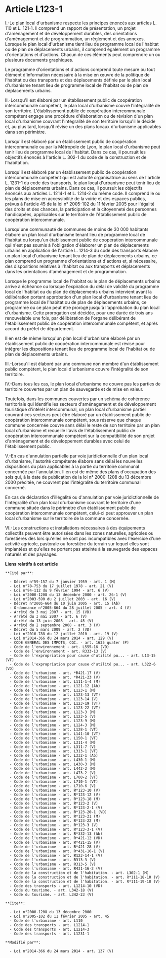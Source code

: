 # Article L123-1

I.-Le plan local d'urbanisme respecte les principes énoncés aux articles L. 110 et L. 121-1. Il comprend un rapport de
présentation, un projet d'aménagement et de développement durables, des orientations d'aménagement et de programmation, un
règlement et des annexes. Lorsque le plan local d'urbanisme tient lieu de programme local de l'habitat ou de plan de
déplacements urbains, il comprend également un programme d'orientations et d'actions. Chacun de ces éléments peut comprendre
un ou plusieurs documents graphiques. 

Le programme d'orientations et d'actions comprend toute mesure ou tout élément d'information nécessaire à la mise en œuvre de
la politique de l'habitat ou des transports et des déplacements définie par le plan local d'urbanisme tenant lieu de
programme local de l'habitat ou de plan de déplacements urbains. 

II.-Lorsqu'il est élaboré par un établissement public de coopération intercommunale compétent, le plan local d'urbanisme
couvre l'intégralité de son territoire. L'établissement public de coopération intercommunale compétent engage une procédure
d'élaboration ou de révision d'un plan local d'urbanisme couvrant l'intégralité de son territoire lorsqu'il le décide et, au
plus tard, lorsqu'il révise un des plans locaux d'urbanisme applicables dans son périmètre. 

Lorsqu'il est élaboré par un établissement public de coopération intercommunale ou par la Métropole de Lyon, le plan local
d'urbanisme peut tenir lieu de programme local de l'habitat. Dans ce cas, il poursuit les objectifs énoncés à l'article L.
302-1 du code de la construction et de l'habitation. 

Lorsqu'il est élaboré par un établissement public de coopération intercommunale compétent qui est autorité organisatrice au
sens de l'article L. 1231-1 du code des transports, le plan local d'urbanisme peut tenir lieu de plan de déplacements
urbains. Dans ce cas, il poursuit les objectifs énoncés aux articles L. 1214-1 et L. 1214-2 du même code. Il comprend le ou
les plans de mise en accessibilité de la voirie et des espaces publics, prévus à l'article 45 de la loi n° 2005-102 du 11
février 2005 pour l'égalité des droits et des chances, la participation et la citoyenneté des personnes handicapées,
applicables sur le territoire de l'établissement public de coopération intercommunale. 

Lorsqu'une communauté de communes de moins de 30 000 habitants élabore un plan local d'urbanisme tenant lieu de programme
local de l'habitat ou lorsqu'un établissement public de coopération intercommunale qui n'est pas soumis à l'obligation
d'élaborer un plan de déplacements urbains en application de l'article L. 1214-3 du code des transports élabore un plan local
d'urbanisme tenant lieu de plan de déplacements urbains, ce plan comprend un programme d'orientations et d'actions et, si
nécessaire, des dispositions relatives à l'habitat ou aux transports et déplacements dans les orientations d'aménagement et
de programmation. 

Lorsque le programme local de l'habitat ou le plan de déplacements urbains arrive à échéance ou lorsque l'expiration du délai
de validité du programme local de l'habitat ou du plan de déplacements urbains intervient avant la délibération portant
approbation d'un plan local d'urbanisme tenant lieu de programme local de l'habitat ou de plan de déplacements urbains, ce
programme ou ce plan peut être prorogé jusqu'à l'approbation du plan local d'urbanisme. Cette prorogation est décidée, pour
une durée de trois ans renouvelable une fois, par délibération de l'organe délibérant de l'établissement public de
coopération intercommunale compétent, et après accord du préfet de département. 

Il en est de même lorsqu'un plan local d'urbanisme élaboré par un établissement public de coopération intercommunale est
révisé pour intégrer les dispositions tenant lieu de programme local de l'habitat ou de plan de déplacements urbains. 

III.-Lorsqu'il est élaboré par une commune non membre d'un établissement public compétent, le plan local d'urbanisme couvre
l'intégralité de son territoire. 

IV.-Dans tous les cas, le plan local d'urbanisme ne couvre pas les parties de territoire couvertes par un plan de sauvegarde
et de mise en valeur. 

Toutefois, dans les communes couvertes par un schéma de cohérence territoriale qui identifie les secteurs d'aménagement et de
développement touristique d'intérêt intercommunal, un plan local d'urbanisme partiel couvrant ces secteurs peut être élaboré
par un établissement public de coopération intercommunale compétent, sous réserve que chaque commune concernée couvre sans
délai le reste de son territoire par un plan local d'urbanisme et recueille l'avis de l'établissement public de coopération
intercommunale compétent sur la compatibilité de son projet d'aménagement et de développement durables avec celui de
l'établissement public. 

V.-En cas d'annulation partielle par voie juridictionnelle d'un plan local d'urbanisme, l'autorité compétente élabore sans
délai les nouvelles dispositions du plan applicables à la partie du territoire communal concernée par l'annulation. Il en est
de même des plans d'occupation des sols qui, à la date de publication de la loi n° 2000-1208 du 13 décembre 2000 précitée, ne
couvrent pas l'intégralité du territoire communal concerné. 

En cas de déclaration d'illégalité ou d'annulation par voie juridictionnelle de l'intégralité d'un plan local d'urbanisme
couvrant le territoire d'une commune située dans le périmètre d'un établissement public de coopération intercommunale
compétent, celui-ci peut approuver un plan local d'urbanisme sur le territoire de la commune concernée. 

VI.-Les constructions et installations nécessaires à des équipements collectifs peuvent être autorisées dans les zones
naturelles, agricoles ou forestières dès lors qu'elles ne sont pas incompatibles avec l'exercice d'une activité agricole,
pastorale ou forestière du terrain sur lequel elles sont implantées et qu'elles ne portent pas atteinte à la sauvegarde des
espaces naturels et des paysages.

**Liens relatifs à cet article**

	**Cité par**:

	  - Décret n°59-157 du 7 janvier 1959 - art. 1 (M)
	  - Loi n°78-753 du 17 juillet 1978 - art. 21 (V)
	  - Loi n°94-112 du 9 février 1994 - art. 6 (V)
	  - Loi n°2000-1208 du 13 décembre 2000 - art. 26-1 (V)
	  - Loi n°2003-590 du 2 juillet 2003 - art. 16 (V)
	  - Décret n°2005-664 du 10 juin 2005 - art. 15 (Ab)
	  - Ordonnance n°2005-864 du 28 juillet 2005 - art. 4 (V)
	  - Arrêté du 3 mai 2007 - art. 15 (VD)
	  - Arrêté du 3 mai 2007 - art. 6 (V)
	  - Arrêté du 13 juin 2008 - art. 45 (V)
	  - Arrêté du 2 septembre 2008 - art. 3 (V)
	  - Décret du 5 mars 2009 - art. 2 (VD)
	  - Loi n°2010-788 du 12 juillet 2010 - art. 19 (V)
	  - Loi n°2014-366 du 24 mars 2014 - art. 129 (V)
	  - CODE GENERAL DES IMPOTS, CGI. - art. 1635 quater (P)
	  - Code de l'environnement - art. L555-16 (VD)
	  - Code de l'environnement - art. R333-13 (V)
	  - Code de l'expropriation pour cause d'utilité pu... - art. L13-15 (VT)
	  - Code de l'expropriation pour cause d'utilité pu... - art. L322-6 (VD)
	  - Code de l'urbanisme - art. *R421-17 (V)
	  - Code de l'urbanisme - art. *R421-23 (V)
	  - Code de l'urbanisme - art. L111-1-4 (M)
	  - Code de l'urbanisme - art. L121-12 (Ab)
	  - Code de l'urbanisme - art. L123-1 (M)
	  - Code de l'urbanisme - art. L123-13 (VT)
	  - Code de l'urbanisme - art. L123-14 (V)
	  - Code de l'urbanisme - art. L123-19 (VT)
	  - Code de l'urbanisme - art. L123-22 (VT)
	  - Code de l'urbanisme - art. L123-3 (M)
	  - Code de l'urbanisme - art. L123-5 (V)
	  - Code de l'urbanisme - art. L123-9 (M)
	  - Code de l'urbanisme - art. L124-3 (M)
	  - Code de l'urbanisme - art. L128-1 (VT)
	  - Code de l'urbanisme - art. L141-10 (VT)
	  - Code de l'urbanisme - art. L150-1 (VT)
	  - Code de l'urbanisme - art. L311-4 (M)
	  - Code de l'urbanisme - art. L311-7 (V)
	  - Code de l'urbanisme - art. L313-1 (VT)
	  - Code de l'urbanisme - art. L332-1 (Ab)
	  - Code de l'urbanisme - art. L430-1 (M)
	  - Code de l'urbanisme - art. L430-3 (M)
	  - Code de l'urbanisme - art. L442-2 (M)
	  - Code de l'urbanisme - art. L473-2 (V)
	  - Code de l'urbanisme - art. L700-2 (VT)
	  - Code de l'urbanisme - art. L710-1 (VT)
	  - Code de l'urbanisme - art. L710-6 (V)
	  - Code de l'urbanisme - art. R*123-10 (V)
	  - Code de l'urbanisme - art. R*123-12 (V)
	  - Code de l'urbanisme - art. R*123-18 (M)
	  - Code de l'urbanisme - art. R*123-2 (V)
	  - Code de l'urbanisme - art. R*123-2-1 (V)
	  - Code de l'urbanisme - art. R*123-20-1 (VD)
	  - Code de l'urbanisme - art. R*123-21 (M)
	  - Code de l'urbanisme - art. R*123-22 (M)
	  - Code de l'urbanisme - art. R*123-3 (V)
	  - Code de l'urbanisme - art. R*123-3-1 (V)
	  - Code de l'urbanisme - art. R*332-13 (Ab)
	  - Code de l'urbanisme - art. R*421-12 (VD)
	  - Code de l'urbanisme - art. R*421-15 (V)
	  - Code de l'urbanisme - art. R*421-28 (V)
	  - Code de l'urbanisme - art. R*431-16-1 (V)
	  - Code de l'urbanisme - art. R123-14-1 (V)
	  - Code de l'urbanisme - art. R313-3 (V)
	  - Code de l'urbanisme - art. R313-5 (V)
	  - Code de l'urbanisme - art. R431-16-2 (V)
	  - Code de la construction et de l'habitation. - art. L302-1 (M)
	  - Code de la construction et de l'habitation. - art. R*111-18-10 (V)
	  - Code de la construction et de l'habitation. - art. R*111-19-10 (V)
	  - Code des transports - art. L1214-10 (VD)
	  - Code du tourisme. - art. L342-18 (V)
	  - Code du tourisme. - art. L342-23 (V)

	**Cite**:

	  - Loi n°2000-1208 du 13 décembre 2000
	  - Loi n°2005-102 du 11 février 2005 - art. 45
	  - Code de l'urbanisme - art. L110
	  - Code des transports - art. L1214-1
	  - Code des transports - art. L1214-3
	  - Code des transports - art. L1231-1

	**Modifié par**:

	  - Loi n°2014-366 du 24 mars 2014 - art. 137 (V)
